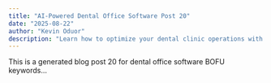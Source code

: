 ```yaml
---
title: "AI-Powered Dental Office Software Post 20"
date: "2025-08-22"
author: "Kevin Oduor"
description: "Learn how to optimize your dental clinic operations with software and AI tools."
---
```

This is a generated blog post 20 for dental office software BOFU keywords...
